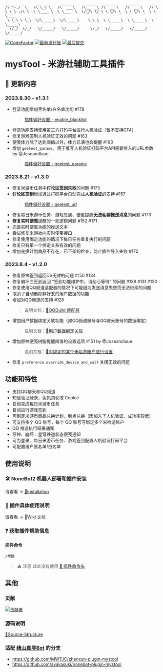 ```
 __    __     __  __     ______     ______   ______     ______     __
/\ "-./  \   /\ \_\ \   /\  ___\   /\__  _\ /\  __ \   /\  __ \   /\ \
\ \ \-./\ \  \ \____ \  \ \___  \  \/_/\ \/ \ \ \/\ \  \ \ \/\ \  \ \ \____
 \ \_\ \ \_\  \/\_____\  \/\_____\    \ \_\  \ \_____\  \ \_____\  \ \_____\
  \/_/  \/_/   \/_____/   \/_____/     \/_/   \/_____/   \/_____/   \/_____/
```

[![CodeFactor](https://www.codefactor.io/repository/github/ljzd-pro/nonebot-plugin-mystool/badge?style=for-the-badge)](https://www.codefactor.io/repository/github/ljzd-pro/nonebot-plugin-mystool)
[![最新发行版](https://img.shields.io/github/v/release/Ljzd-PRO/nonebot-plugin-mysTool?logo=python&style=for-the-badge)](https://github.com/Ljzd-PRO/nonebot-plugin-mystool/releases/latest)
[![最后提交](https://img.shields.io/github/last-commit/Ljzd-PRO/nonebot-plugin-mysTool/dev?style=for-the-badge)](https://github.com/Ljzd-PRO/nonebot-plugin-mystool/commits/dev)

# mysTool - 米游社辅助工具插件

## 📣 更新内容
### 2023.8.30 - v1.3.1
- 登录功能增加黑名单/白名单功能 #178
  > [插件偏好设置 - enable_blacklist](https://github.com/Ljzd-PRO/nonebot-plugin-mystool/wiki/Configuration-Preference#enable_blacklist)
- 登录功能支持使用第三方打码平台进行人机验证（暂不支持GT4）
- 修复游戏签到人机验证无效的问题 #163
- 便笺体力除了达到阈值以外，体力已满也会提醒 #163
- 增加 `geetest_params`，用于填写人机验证打码平台API需要传入的URL参数 by @Joseandluue
  > [插件偏好设置 - geetest_params](https://github.com/Ljzd-PRO/nonebot-plugin-mystool/wiki/Configuration-Preference#geetest_params)

### 2023.8.21 - v1.3.0
- 修复米游币任务中**讨论区签到失败**的问题 #173
- **讨论区签到**增加通过打码平台自动完成**人机验证**的支持 #157
  > [插件偏好设置 - geetest_url](https://github.com/Ljzd-PRO/nonebot-plugin-mystool/wiki/Configuration-Preference#geetest_url)
- 修复每日米游币任务、游戏签到、便笺提醒**无法私聊推送消息**的问题 #173
- **修复实时便笺**提醒的一些逻辑问题 #152 #171
- 完善实时便笺功能的推送文本
- 尝试修复米游社内实时便笺接口
- 修复使用绑定功能的情况下每日任务重复执行的问题
- 修复只有第一个绑定关系有效的问题
- 增加兑换计划商品不存在、已下架的检查，防止插件导入失败 #172

### 2023.8.4 - v1.2.0
- 修复原神签到返回DS无效的问题 #150 #134
- 修复崩坏三签到返回 “签到功能维护中，请耐心等待” 的问题 #139 #131 #130
- 修复使用QQ频道适配器的情况下可能因为发送消息失败而无法继续的问题 
- 取消了自动删除非好友的用户数据的功能
- 增加对QQ频道的支持 #128
  > 说明文档：[🔗QQGuild 适配器](https://github.com/Ljzd-PRO/nonebot-plugin-mystool/wiki/Installation#QQGuild-适配器)
- 增加用户数据绑定关联功能（如QQ频道账号与QQ聊天账号的数据绑定）
  > 说明文档：[🔗用户数据绑定关联](https://github.com/Ljzd-PRO/nonebot-plugin-mystool/wiki/Information-UserBind)
- 增加原神便笺树脂提醒阈值的设置选项 #151 by @Joseandluue
  > 说明文档：[🔗对绑定的某个米哈游账户进行设置](https://github.com/Ljzd-PRO/nonebot-plugin-mystool/wiki/Information-Setting#%E5%AF%B9%E7%BB%91%E5%AE%9A%E7%9A%84%E6%9F%90%E4%B8%AA%E7%B1%B3%E5%93%88%E6%B8%B8%E8%B4%A6%E6%88%B7%E8%BF%9B%E8%A1%8C%E8%AE%BE%E7%BD%AE)
- 修复 `preference.override_device_and_salt` 关闭无效的问题

## 功能和特性

- 支持QQ聊天和QQ频道
- 短信验证登录，免抓包获取 Cookie
- 自动完成每日米游币任务
- 自动进行游戏签到
- 可制定米游币商品兑换计划，到点兑换（因加入了人机验证，成功率较低）
- 可支持多个 QQ 账号，每个 QQ 账号可绑定多个米哈游账户
- QQ 推送执行结果通知
- 原神、崩坏：星穹铁道状态便笺通知
- 可为登录、每日米游币任务、游戏签到配置人机验证打码平台
- 可配置用户黑名单/白名单

## 使用说明

### 🛠️ NoneBot2 机器人部署和插件安装

请查看 -> [🔗Installation](https://github.com/Ljzd-PRO/nonebot-plugin-mystool/wiki/Installation)

### 📖 插件具体使用说明

请查看 -> [🔗Wiki 文档](https://github.com/Ljzd-PRO/nonebot-plugin-mystool/wiki)

### ❓ 获取插件帮助信息

#### 插件命令

```
/帮助
```

> ⚠️ 注意 此处没有使用 [🔗 插件命令头](https://github.com/Ljzd-PRO/nonebot-plugin-mystool/wiki/Configuration-Config#commandstart)

## 其他

### 贡献
<a href="https://github.com/Ljzd-PRO/nonebot-plugin-mystool/graphs/contributors">
  <img src="https://contrib.rocks/image?repo=Ljzd-PRO/nonebot-plugin-mystool&max=1000" alt="贡献者"/>
</a>

### 源码说明
[📃Source-Structure](https://github.com/Ljzd-PRO/nonebot-plugin-mystool/wiki/Source-Structure)

### 适配 [绪山真寻Bot](https://github.com/HibiKier/zhenxun_bot) 的分支
- https://github.com/MWTJC/zhenxun-plugin-mystool
- https://github.com/ayakasuki/nonebot-plugin-mystool
